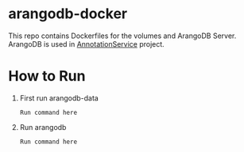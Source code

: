 # arangodb-docker
This repo contains Dockerfiles for the volumes and ArangoDB Server. ArangoDB is used in [AnnotationService](https://github.com/rwth-acis/LAS2peer-AnnotationService) project.

# How to Run 
1. First run arangodb-data
	```
	Run command here
	```
2. Run arangodb
	```
	Run command here
	```